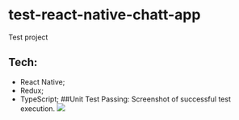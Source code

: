 # test-react-native-chatt-app

Test project
## Tech:
* React Native;
* Redux;
* TypeScript;
##Unit Test Passing: Screenshot of successful test execution.
![](https://drive.google.com/uc?id=1_kM-0rafToMxC-bizP3ipzx7a-q0V5cj)
